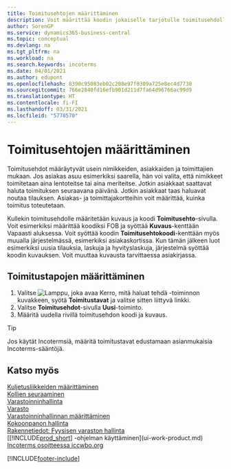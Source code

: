 ```yaml
---
title: Toimitusehtojen määrittäminen
description: Voit määrittää koodin jokaiselle tarjotulle toimitusehdolle, ja syöttää niitä koskevia tietoja.
author: SorenGP
ms.service: dynamics365-business-central
ms.topic: conceptual
ms.devlang: na
ms.tgt_pltfrm: na
ms.workload: na
ms.search.keywords: incoterms
ms.date: 04/01/2021
ms.author: edupont
ms.openlocfilehash: 8390c95083eb02c208e97f0309a725e8ec4d7730
ms.sourcegitcommit: 766e2840fd16efb901d211d7fa64d96766ac99d9
ms.translationtype: HT
ms.contentlocale: fi-FI
ms.lasthandoff: 03/31/2021
ms.locfileid: "5778570"
---
```

# <a name="set-up-shipment-methods"></a>Toimitusehtojen määrittäminen

Toimitusehdot määräytyvät usein nimikkeiden, asiakkaiden ja toimittajien mukaan. Jos asiakas asuu esimerkiksi saarella, hän voi valita, että nimikkeet toimitetaan aina lentoteitse tai aina meriteitse. Jotkin asiakkaat saattavat haluta toimituksen seuraavana päivänä. Jotkin asiakkaat taas haluavat noutaa tilauksen. Asiakas- ja toimittajakortteihin voit määrittää, kuinka toimitus toteutetaan.

Kullekin toimitusehdolle määritetään kuvaus ja koodi **Toimitusehto**-sivulla. Voit esimerkiksi määrittää koodiksi FOB ja syöttää **Kuvaus**-kenttään Vapaasti aluksessa. Voit syöttää koodin **Toimitusehtokoodi**-kenttään myös muualla järjestelmässä, esimerkiksi asiakaskortissa. Kun tämän jälkeen luot esimerkiksi uusia tilauksia, laskuja ja hyvityslaskuja, järjestelmä syöttää koodin kuvauksen. Voit muuttaa kuvausta tarvittaessa asiakirjassa.

## <a name="to-set-up-a-shipment-method"></a>Toimitustapojen määrittäminen

1. Valitse ![Lamppu, joka avaa Kerro, mitä haluat tehdä -toiminnon](media/ui-search/search_small.png "Kerro, mitä haluat tehdä") kuvakkeen, syötä **Toimitustavat** ja valitse sitten liittyvä linkki.
2. Valitse **Toimitusehdot**-sivulla **Uusi**-toiminto.
3. Määritä uudella rivillä toimitusehdon koodi ja kuvaus.

> [!TIP]
> Jos käytät Incotermsiä, määritä toimitustavat edustamaan asianmukaisia Incoterms-sääntöjä.  

## <a name="see-also"></a>Katso myös

[Kuljetusliikkeiden määrittäminen](sales-how-to-set-up-shipping-agents.md)  
[Kollien seuraaminen](sales-how-track-packages.md)  
[Varastoinninhallinta](warehouse-manage-warehouse.md)  
[Varasto](inventory-manage-inventory.md)  
[Varastoinninhallinnan määrittäminen](warehouse-setup-warehouse.md)  
[Kokoonpanon hallinta](assembly-assemble-items.md)  
[Rakennetiedot: Fyysisen varaston hallinta](design-details-warehouse-management.md)  
[[!INCLUDE[prod_short](includes/prod_short.md)] -ohjelman käyttäminen](ui-work-product.md)  
[Incoterms osoitteessa iccwbo.org](https://iccwbo.org/resources-for-business/incoterms-rules)  

[!INCLUDE[footer-include](includes/footer-banner.md)]